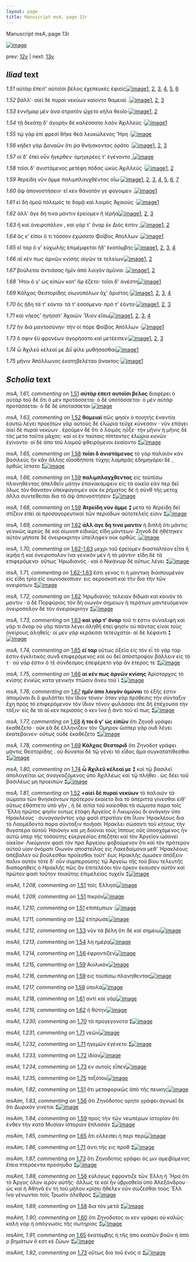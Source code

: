 ```yaml
---
layout: page
title: Manuscript msA, page 13r
---
```


Manuscript msA, page 13r

[![image](http://www.homermultitext.org/iipsrv?OBJ=IIP,1.0&FIF=/project/homer/pyramidal/deepzoom/hmt/vaimg/2017a/VA013RN_0014.tif&WID=100&CVT=JPEG)](http://www.homermultitext.org/ict2/?urn=urn:cite2:hmt:vaimg.2017a:VA013RN_0014)

prev:  [12v](../12v) | next:  [13v](../13v)

## *Iliad* text

*1.51* <a id="1.51"/> αὐτὰρ ἔπειτ' αὐτοῖσι βέλος ἐχεπευκὲς ἐφιεὶς[![image](http://www.homermultitext.org/iipsrv?OBJ=IIP,1.0&FIF=/project/homer/pyramidal/deepzoom/hmt/vaimg/2017a/VA013RN_0014.tif&RGN=0.186,0.2329,0.328,0.0278&WID=1000&CVT=JPEG)](http://www.homermultitext.org/ict2/?urn=urn:cite2:hmt:vaimg.2017a:VA013RN_0014@0.186,0.2329,0.328,0.0278)[1](#msAim_1.82), [2](#msA_1.61), [3](#msA_1.62), [4](#msAil_1.209), [5](#msAil_1.208), [6](#msAil_1.210)

*1.52* <a id="1.52"/> βάλλ'· αἰεὶ δὲ πυραὶ νεκύων καίοντο θαμειαί .[![image](http://www.homermultitext.org/iipsrv?OBJ=IIP,1.0&FIF=/project/homer/pyramidal/deepzoom/hmt/vaimg/2017a/VA013RN_0014.tif&RGN=0.184,0.2502,0.334,0.0323&WID=1000&CVT=JPEG)](http://www.homermultitext.org/ict2/?urn=urn:cite2:hmt:vaimg.2017a:VA013RN_0014@0.184,0.2502,0.334,0.0323)[1](#msAil_1.211), [2](#msA_1.63), [3](#msA_1.81)

*1.53* <a id="1.53"/> ἐννῆμαρ μὲν ἀνα στρατὸν ᾤχετο κῆλα θεοῖο·[![image](http://www.homermultitext.org/iipsrv?OBJ=IIP,1.0&FIF=/project/homer/pyramidal/deepzoom/hmt/vaimg/2017a/VA013RN_0014.tif&RGN=0.184,0.269,0.334,0.0323&WID=1000&CVT=JPEG)](http://www.homermultitext.org/ict2/?urn=urn:cite2:hmt:vaimg.2017a:VA013RN_0014@0.184,0.269,0.334,0.0323)[1](#msA_1.64), [2](#msAil_1.212)

*1.54* <a id="1.54"/> τῇ δεκάτῃ δ' ἀγορὴν δὲ καλέσσατο λαὸν Ἀχιλλεύς ·[![image](http://www.homermultitext.org/iipsrv?OBJ=IIP,1.0&FIF=/project/homer/pyramidal/deepzoom/hmt/vaimg/2017a/VA013RN_0014.tif&RGN=0.18,0.287,0.379,0.0323&WID=1000&CVT=JPEG)](http://www.homermultitext.org/ict2/?urn=urn:cite2:hmt:vaimg.2017a:VA013RN_0014@0.18,0.287,0.379,0.0323)[1](#msAil_1.213)

*1.55* <a id="1.55"/> τῷ γὰρ ἐπὶ φρεσὶ θῆκε θεὰ λευκώλενος Ἥρη ·[![image](http://www.homermultitext.org/iipsrv?OBJ=IIP,1.0&FIF=/project/homer/pyramidal/deepzoom/hmt/vaimg/2017a/VA013RN_0014.tif&RGN=0.178,0.3058,0.352,0.0301&WID=1000&CVT=JPEG)](http://www.homermultitext.org/ict2/?urn=urn:cite2:hmt:vaimg.2017a:VA013RN_0014@0.178,0.3058,0.352,0.0301)

*1.56* <a id="1.56"/> κήδετ γὰρ Δαναῶν ὅτι ῥα θνήισκοντας ὁρᾶτο .[![image](http://www.homermultitext.org/iipsrv?OBJ=IIP,1.0&FIF=/project/homer/pyramidal/deepzoom/hmt/vaimg/2017a/VA013RN_0014.tif&RGN=0.181,0.3238,0.352,0.0301&WID=1000&CVT=JPEG)](http://www.homermultitext.org/ict2/?urn=urn:cite2:hmt:vaimg.2017a:VA013RN_0014@0.181,0.3238,0.352,0.0301)[1](#msAint_1.88), [2](#msAim_1.83), [3](#msAil_1.214)

*1.57* <a id="1.57"/> οἱ δ' ἐπεὶ οὖν ἤγερθεν· ὁμηγερέες τ' ἐγένοντο ,[![image](http://www.homermultitext.org/iipsrv?OBJ=IIP,1.0&FIF=/project/homer/pyramidal/deepzoom/hmt/vaimg/2017a/VA013RN_0014.tif&RGN=0.18,0.3456,0.334,0.0301&WID=1000&CVT=JPEG)](http://www.homermultitext.org/ict2/?urn=urn:cite2:hmt:vaimg.2017a:VA013RN_0014@0.18,0.3456,0.334,0.0301)

*1.58* <a id="1.58"/> τοῖσι δ' ἀνιστάμενος μετέφη πόδας ὠκὺς Ἀχιλλεύς ·[![image](http://www.homermultitext.org/iipsrv?OBJ=IIP,1.0&FIF=/project/homer/pyramidal/deepzoom/hmt/vaimg/2017a/VA013RN_0014.tif&RGN=0.177,0.3651,0.386,0.0323&WID=1000&CVT=JPEG)](http://www.homermultitext.org/ict2/?urn=urn:cite2:hmt:vaimg.2017a:VA013RN_0014@0.177,0.3651,0.386,0.0323)[1](#msAint_1.89), [2](#msA_1.65)

*1.59* <a id="1.59"/> Ἀτρείδη νῦν ἄμμε 					παλιμπλαγχθέντας ὀΐω·[![image](http://www.homermultitext.org/iipsrv?OBJ=IIP,1.0&FIF=/project/homer/pyramidal/deepzoom/hmt/vaimg/2017a/VA013RN_0014.tif&RGN=0.18,0.3824,0.348,0.0316&WID=1000&CVT=JPEG)](http://www.homermultitext.org/ict2/?urn=urn:cite2:hmt:vaimg.2017a:VA013RN_0014@0.18,0.3824,0.348,0.0316)[1](#msA_1.68), [2](#msA_1.67), [3](#msAil_1.216), [4](#msA_1.66), [5](#msAil_1.215), [6](#msAil_1.217), [7](#msAim_1.84)

*1.60* <a id="1.60"/> ἂψ ἀπονοστήσειν· εἴ κεν θάνατόν γε φύγοιμεν .[![image](http://www.homermultitext.org/iipsrv?OBJ=IIP,1.0&FIF=/project/homer/pyramidal/deepzoom/hmt/vaimg/2017a/VA013RN_0014.tif&RGN=0.179,0.4012,0.362,0.0323&WID=1000&CVT=JPEG)](http://www.homermultitext.org/ict2/?urn=urn:cite2:hmt:vaimg.2017a:VA013RN_0014@0.179,0.4012,0.362,0.0323)[1](#msAint_1.90)

*1.61* <a id="1.61"/> εἰ δὴ ὁμοῦ πόλεμός τε δαμᾷ καὶ λοιμὸς Ἀχαιούς ·[![image](http://www.homermultitext.org/iipsrv?OBJ=IIP,1.0&FIF=/project/homer/pyramidal/deepzoom/hmt/vaimg/2017a/VA013RN_0014.tif&RGN=0.177,0.4207,0.362,0.0323&WID=1000&CVT=JPEG)](http://www.homermultitext.org/ict2/?urn=urn:cite2:hmt:vaimg.2017a:VA013RN_0014@0.177,0.4207,0.362,0.0323)[1](#msAil_1.218)

*1.62* <a id="1.62"/> ἀλλ' ἄγε δή τινα μάντιν ἐρείομεν ἢ ἱ̈ερῆα[![image](http://www.homermultitext.org/iipsrv?OBJ=IIP,1.0&FIF=/project/homer/pyramidal/deepzoom/hmt/vaimg/2017a/VA013RN_0014.tif&RGN=0.179,0.4388,0.344,0.0323&WID=1000&CVT=JPEG)](http://www.homermultitext.org/ict2/?urn=urn:cite2:hmt:vaimg.2017a:VA013RN_0014@0.179,0.4388,0.344,0.0323)[1](#msAil_1.219), [2](#msA_1.69), [3](#msA_1.72)

*1.63* <a id="1.63"/> ἢ καὶ ὀνειροπόλον , καὶ γάρ τ' ὄναρ ἐκ Διός ἐστιν ,[![image](http://www.homermultitext.org/iipsrv?OBJ=IIP,1.0&FIF=/project/homer/pyramidal/deepzoom/hmt/vaimg/2017a/VA013RN_0014.tif&RGN=0.181,0.4591,0.352,0.0323&WID=1000&CVT=JPEG)](http://www.homermultitext.org/ict2/?urn=urn:cite2:hmt:vaimg.2017a:VA013RN_0014@0.181,0.4591,0.352,0.0323)[1](#msAil_1.220), [2](#msA_1.73)

*1.64* <a id="1.64"/> ὅς κ' εἴποι ὅ τι τόσσον ἐχώσατο Φοῖβος Ἀπολλων .[![image](http://www.homermultitext.org/iipsrv?OBJ=IIP,1.0&FIF=/project/homer/pyramidal/deepzoom/hmt/vaimg/2017a/VA013RN_0014.tif&RGN=0.18,0.4793,0.359,0.0308&WID=1000&CVT=JPEG)](http://www.homermultitext.org/ict2/?urn=urn:cite2:hmt:vaimg.2017a:VA013RN_0014@0.18,0.4793,0.359,0.0308)[1](#msAil_1.221)

*1.65* <a id="1.65"/> εἴ ταρ ὅ γ' εὐχωλῆς ἐπιμέμφεται ἢδ' ἑκατόμβης·[![image](http://www.homermultitext.org/iipsrv?OBJ=IIP,1.0&FIF=/project/homer/pyramidal/deepzoom/hmt/vaimg/2017a/VA013RN_0014.tif&RGN=0.179,0.4989,0.383,0.0308&WID=1000&CVT=JPEG)](http://www.homermultitext.org/ict2/?urn=urn:cite2:hmt:vaimg.2017a:VA013RN_0014@0.179,0.4989,0.383,0.0308)[1](#msA_1.74), [2](#msAint_1.91), [3](#msAim_1.85), [4](#msAil_1.222)

*1.66* <a id="1.66"/> αἴ κέν πως ἀρνῶν κνίσης αἰγῶν τε τελείων[![image](http://www.homermultitext.org/iipsrv?OBJ=IIP,1.0&FIF=/project/homer/pyramidal/deepzoom/hmt/vaimg/2017a/VA013RN_0014.tif&RGN=0.178,0.5184,0.356,0.0308&WID=1000&CVT=JPEG)](http://www.homermultitext.org/ict2/?urn=urn:cite2:hmt:vaimg.2017a:VA013RN_0014@0.178,0.5184,0.356,0.0308)[1](#msAil_1.223), [2](#msA_1.75)

*1.67* <a id="1.67"/> βούλεται ἀντιάσας ἡμῖν ἀπὸ λοιγὸν ἀμῦναι .[![image](http://www.homermultitext.org/iipsrv?OBJ=IIP,1.0&FIF=/project/homer/pyramidal/deepzoom/hmt/vaimg/2017a/VA013RN_0014.tif&RGN=0.178,0.5372,0.343,0.0308&WID=1000&CVT=JPEG)](http://www.homermultitext.org/ict2/?urn=urn:cite2:hmt:vaimg.2017a:VA013RN_0014@0.178,0.5372,0.343,0.0308)[1](#msAil_1.224), [2](#msA_1.76)

*1.68* <a id="1.68"/> Ἤτοι ὅ γ' ὡς εἰπὼν κατ' ἄρ ἕζετο· τοῖσι δ' ἀνέστη[![image](http://www.homermultitext.org/iipsrv?OBJ=IIP,1.0&FIF=/project/homer/pyramidal/deepzoom/hmt/vaimg/2017a/VA013RN_0014.tif&RGN=0.174,0.5545,0.349,0.0308&WID=1000&CVT=JPEG)](http://www.homermultitext.org/ict2/?urn=urn:cite2:hmt:vaimg.2017a:VA013RN_0014@0.174,0.5545,0.349,0.0308)[1](#msA_1.77)

*1.69* <a id="1.69"/> Κάλχας Θεστορίδης 					οἰωνοπόλων ὄχ' ἄριστος·[![image](http://www.homermultitext.org/iipsrv?OBJ=IIP,1.0&FIF=/project/homer/pyramidal/deepzoom/hmt/vaimg/2017a/VA013RN_0014.tif&RGN=0.174,0.571,0.349,0.0308&WID=1000&CVT=JPEG)](http://www.homermultitext.org/ict2/?urn=urn:cite2:hmt:vaimg.2017a:VA013RN_0014@0.174,0.571,0.349,0.0308)[1](#msAil_1.227), [2](#msAil_1.225), [3](#msAil_1.226), [4](#msA_1.78)

*1.70* <a id="1.70"/> ὃς ᾔδη τά τ' εόντα· τά τ' ἐσσόμενα· πρό τ' ἐόντα·[![image](http://www.homermultitext.org/iipsrv?OBJ=IIP,1.0&FIF=/project/homer/pyramidal/deepzoom/hmt/vaimg/2017a/VA013RN_0014.tif&RGN=0.175,0.5928,0.38,0.0308&WID=1000&CVT=JPEG)](http://www.homermultitext.org/ict2/?urn=urn:cite2:hmt:vaimg.2017a:VA013RN_0014@0.175,0.5928,0.38,0.0308)[1](#msAil_1.230), [2](#msAil_1.229), [3](#msAil_1.228)

*1.71* <a id="1.71"/> καὶ νήεσς' ἡγήσατ' Ἀχαιῶν 					 Ἴ̈λιον εἴσω[![image](http://www.homermultitext.org/iipsrv?OBJ=IIP,1.0&FIF=/project/homer/pyramidal/deepzoom/hmt/vaimg/2017a/VA013RN_0014.tif&RGN=0.175,0.6108,0.309,0.0308&WID=1000&CVT=JPEG)](http://www.homermultitext.org/ict2/?urn=urn:cite2:hmt:vaimg.2017a:VA013RN_0014@0.175,0.6108,0.309,0.0308)[1](#msAim_1.86), [2](#msA_1.79), [3](#msAil_1.231), [4](#msAil_1.232)

*1.72* <a id="1.72"/> ἣν διὰ μαντοσύνην· τήν οἱ πόρε Φοῖβος Ἀπόλλων ·[![image](http://www.homermultitext.org/iipsrv?OBJ=IIP,1.0&FIF=/project/homer/pyramidal/deepzoom/hmt/vaimg/2017a/VA013RN_0014.tif&RGN=0.174,0.6289,0.381,0.0323&WID=1000&CVT=JPEG)](http://www.homermultitext.org/ict2/?urn=urn:cite2:hmt:vaimg.2017a:VA013RN_0014@0.174,0.6289,0.381,0.0323)[1](#msAil_1.233)

*1.73* <a id="1.73"/> ὅ σφιν ἔϋ φρονέων ἀγορήσατο καὶ μετέειπεν·[![image](http://www.homermultitext.org/iipsrv?OBJ=IIP,1.0&FIF=/project/homer/pyramidal/deepzoom/hmt/vaimg/2017a/VA013RN_0014.tif&RGN=0.173,0.6506,0.367,0.0323&WID=1000&CVT=JPEG)](http://www.homermultitext.org/ict2/?urn=urn:cite2:hmt:vaimg.2017a:VA013RN_0014@0.173,0.6506,0.367,0.0323)[1](#msAil_1.234), [2](#msAim_1.87), [3](#msAint_1.92)

*1.74* <a id="1.74"/> ὦ Ἀχιλεῦ κέλεαί με 						 Διῒ φίλε μυθήσασθαι[![image](http://www.homermultitext.org/iipsrv?OBJ=IIP,1.0&FIF=/project/homer/pyramidal/deepzoom/hmt/vaimg/2017a/VA013RN_0014.tif&RGN=0.171,0.6672,0.346,0.0338&WID=1000&CVT=JPEG)](http://www.homermultitext.org/ict2/?urn=urn:cite2:hmt:vaimg.2017a:VA013RN_0014@0.171,0.6672,0.346,0.0338)[1](#msA_1.80)

*1.75* <a id="1.75"/> μῆνιν Ἀπόλλωνος 					ἑκατηβελέταο ἄνακτος·[![image](http://www.homermultitext.org/iipsrv?OBJ=IIP,1.0&FIF=/project/homer/pyramidal/deepzoom/hmt/vaimg/2017a/VA013RN_0014.tif&RGN=0.167,0.689,0.361,0.0301&WID=1000&CVT=JPEG)](http://www.homermultitext.org/ict2/?urn=urn:cite2:hmt:vaimg.2017a:VA013RN_0014@0.167,0.689,0.361,0.0301)[1](#msAil_1.235)

## *Scholia* text

*msA, 1.61, commenting on* [1.51](#1.51)  <a id="msA_1.61"/> **αὐτὰρ ἐπειτ αυτοῖσι βελος** διαφέρει ὁ αὐτὰρ τοῦ δὲ ὅτι ὁ μὲν προτάσσεται· ὁ δὲ ὑποτάσσεται· ὁ μὲν αὐτὰρ προτάσσεται· ὁ δὲ δὲ ὑποτασσεται·[![image](http://www.homermultitext.org/iipsrv?OBJ=IIP,1.0&FIF=/project/homer/pyramidal/deepzoom/hmt/vaimg/2017a/VA013RN_0014.tif&RGN=0.16838615,0.12475795,0.51289609,0.01742739&WID=1000&CVT=JPEG)](http://www.homermultitext.org/ict2/?urn=urn:cite2:hmt:vaimg.2017a:VA013RN_0014@0.16838615,0.12475795,0.51289609,0.01742739)

*msA, 1.63, commenting on* [1.52](#1.52)  <a id="msA_1.63"/> **θαμειαί** πῶς φησίν ὁ ποιητὴς ἐναντία ἑαυτῶ λέγει προεἰπὼν γὰρ αὐτοὺς δὲ ἑλώρια τεῦχε κύνεσσιν · νῦν επάγει αἰεὶ δὲ πυραὶ νεκύων . ἐροῦμεν δὲ ὅτι ὁ λοιμὸς ηῦξε· τὴν μῆνιν ἡ μῆνις δὲ τὰς μετα ταῦτα μάχας· καὶ οἱ ἐν ταύταις πίπτοντες ἑλώρια κυνῶν ἐγίνοντο· οἱ δὲ ἀπο τοῦ λοιμοῦ φθειρόμενοι ἐκαίοντο ⁑[![image](http://www.homermultitext.org/iipsrv?OBJ=IIP,1.0&FIF=/project/homer/pyramidal/deepzoom/hmt/vaimg/2017a/VA013RN_0014.tif&RGN=0.16838615,0.14080221,0.60574797,0.03430152&WID=1000&CVT=JPEG)](http://www.homermultitext.org/ict2/?urn=urn:cite2:hmt:vaimg.2017a:VA013RN_0014@0.16838615,0.14080221,0.60574797,0.03430152)

*msA, 1.65, commenting on* [1.58](#1.58)  <a id="msA_1.65"/> **τοῖσι δ ἀνιστάμενος** τὸ γὰρ παλαιὸν κὰν βασιλεὺς ἢν κἂν ἄλλης οἵασδήποτε τύχης λαμπρᾶς ἐδημηγόρει δὲ , ὀρθῶς ἵστατο ⁑[![image](http://www.homermultitext.org/iipsrv?OBJ=IIP,1.0&FIF=/project/homer/pyramidal/deepzoom/hmt/vaimg/2017a/VA013RN_0014.tif&RGN=0.16912307,0.17538036,0.60574797,0.02157676&WID=1000&CVT=JPEG)](http://www.homermultitext.org/ict2/?urn=urn:cite2:hmt:vaimg.2017a:VA013RN_0014@0.16912307,0.17538036,0.60574797,0.02157676)

*msA, 1.66, commenting on* [1.59](#1.59)  <a id="msA_1.66"/> **παλιμπλαγχθεντας** εἰς τοὐπίσω πλανηθέντας ἀπελθεῖν μάτην ἐπανακάμψειν εἰς τὰ οἰκεῖα εάν περ δεῖ ὅλως τὸν θάνατον ὑπεκφύγοιμεν οὐκ ἐκ ῥήματος δὲ ἡ σύνθ τῆς μετοχ ἀλλα συντεθειται δια τὸ ὰψ ἀπονοστήσειν ⁑[![image](http://www.homermultitext.org/iipsrv?OBJ=IIP,1.0&FIF=/project/homer/pyramidal/deepzoom/hmt/vaimg/2017a/VA013RN_0014.tif&RGN=0.16912307,0.18506224,0.61016949,0.02406639&WID=1000&CVT=JPEG)](http://www.homermultitext.org/ict2/?urn=urn:cite2:hmt:vaimg.2017a:VA013RN_0014@0.16912307,0.18506224,0.61016949,0.02406639)

*msA, 1.68, commenting on* [1.59](#1.59)  <a id="msA_1.68"/> **Ἀτρείδη νὺν ἄμμε ⁑** μετα τὸ Ἀτρείδη δεῖ στίζειν ἐπεὶ αἱ προσαγορευτικαὶ τῶν περιόδων αὐτοτελεῖς εἰσιν ⁑[![image](http://www.homermultitext.org/iipsrv?OBJ=IIP,1.0&FIF=/project/homer/pyramidal/deepzoom/hmt/vaimg/2017a/VA013RN_0014.tif&RGN=0.56963891,0.38284924,0.21665438,0.03430152&WID=1000&CVT=JPEG)](http://www.homermultitext.org/ict2/?urn=urn:cite2:hmt:vaimg.2017a:VA013RN_0014@0.56963891,0.38284924,0.21665438,0.03430152)

*msA, 1.69, commenting on* [1.62](#1.62)  <a id="msA_1.69"/> **ἀλλ άγε δη τινα μαντιν** ἡ διπλῆ ὅτι μάντις γενικῶς ἱερεὺς δὲ καὶ οἱωνοπ εἰδικῶς εἴδη μάντεων· Ζηνοδ δὲ ἡθέτηκεν αὐτὸν μήποτε δὲ ὀνειροκριτην ὑπείληφεν οὐκ ορθῶς .[![image](http://www.homermultitext.org/iipsrv?OBJ=IIP,1.0&FIF=/project/homer/pyramidal/deepzoom/hmt/vaimg/2017a/VA013RN_0014.tif&RGN=0.56963891,0.40719225,0.21665438,0.04564315&WID=1000&CVT=JPEG)](http://www.homermultitext.org/ict2/?urn=urn:cite2:hmt:vaimg.2017a:VA013RN_0014@0.56963891,0.40719225,0.21665438,0.04564315)

*msA, 1.70, commenting on* [1.62-1.63](#1.62-1.63)  <a id="msA_1.70"/> μεχρι τοῦ ἐρείομεν διασταλτεον εἶτα ἢ ἱερῆα ἢ καὶ ὀνειροπολον ἵνα γενικὸν μὲν ἢ τὸ μάντιν· εἴδη δὲ τὰ επιφερόμενα· οὕτως Ἡρωδιανός · καὶ ὁ Νικάνωρ δὲ οὕτως λέγει ⁑[![image](http://www.homermultitext.org/iipsrv?OBJ=IIP,1.0&FIF=/project/homer/pyramidal/deepzoom/hmt/vaimg/2017a/VA013RN_0014.tif&RGN=0.56963891,0.44398340,0.21665438,0.04536653&WID=1000&CVT=JPEG)](http://www.homermultitext.org/ict2/?urn=urn:cite2:hmt:vaimg.2017a:VA013RN_0014@0.56963891,0.44398340,0.21665438,0.04536653)

*msA, 1.71, commenting on* [1.62-1.63](#1.62-1.63)  <a id="msA_1.71"/> ἔστι γενος τι ἡ μαντικη διαιπουμένον εἰς εἴδη τρία εἰς οιωνοσκοπιαν· εις αεροσκοπ καὶ τὴν δια τὴν τῶν ονειρατων ⁑[![image](http://www.homermultitext.org/iipsrv?OBJ=IIP,1.0&FIF=/project/homer/pyramidal/deepzoom/hmt/vaimg/2017a/VA013RN_0014.tif&RGN=0.56963891,0.48520055,0.21665438,0.02738589&WID=1000&CVT=JPEG)](http://www.homermultitext.org/ict2/?urn=urn:cite2:hmt:vaimg.2017a:VA013RN_0014@0.56963891,0.48520055,0.21665438,0.02738589)

*msA, 1.72, commenting on* [1.62](#1.62)  <a id="msA_1.72"/> Ἡρῳδιανὸς τελειαν δίδωσι καὶ κοινὸν τὸ μαντιν · ὁ δὲ Πορφύριος τὸν δὴ οιωνὸν σημειων ἠ τεράτων μαντευόμενον· ὀνειροπολον δὲ τὸν ὀνειροκριτην ⁑[![image](http://www.homermultitext.org/iipsrv?OBJ=IIP,1.0&FIF=/project/homer/pyramidal/deepzoom/hmt/vaimg/2017a/VA013RN_0014.tif&RGN=0.56963891,0.50677732,0.21665438,0.04177040&WID=1000&CVT=JPEG)](http://www.homermultitext.org/ict2/?urn=urn:cite2:hmt:vaimg.2017a:VA013RN_0014@0.56963891,0.50677732,0.21665438,0.04177040)

*msA, 1.73, commenting on* [1.63](#1.63)  <a id="msA_1.73"/> **καὶ γάρ τ' ὄναρ** τοῦ τι ἐστιν συναλιφὴ καὶ γὰρ τι ὄναρ οὐ γὰρ παντα λέγει ἀληθῆ ἐπεὶ φησὶν οὐ πάντας εἰναι τοὺς ὀνείρους ἀληθεῖς· οἱ μεν γὰρ κεράεσσι τετεύχαται· αἱ δὲ λέφαντι ⁑[![image](http://www.homermultitext.org/iipsrv?OBJ=IIP,1.0&FIF=/project/homer/pyramidal/deepzoom/hmt/vaimg/2017a/VA013RN_0014.tif&RGN=0.55969049,0.53499308,0.22660280,0.05781466&WID=1000&CVT=JPEG)](http://www.homermultitext.org/ict2/?urn=urn:cite2:hmt:vaimg.2017a:VA013RN_0014@0.55969049,0.53499308,0.22660280,0.05781466)

*msA, 1.74, commenting on* [1.65](#1.65)  <a id="msA_1.74"/> **εἴ ταρ** οὕτως ὀξεῖα εἰς τὸν εἶ τὸ γὰρ ταρ ἐστιν ἐγκλιτικὸς συνδ επιφερόμενος καὶ οὐ δεῖ ἀπόστροφον βάλλειν εἰς τὸ τ · οὐ γάρ ἐστιν ὁ τὲ σύνδεσμος ἐπεφέρετο γὰρ ἂν ἐτερος τε ⁑[![image](http://www.homermultitext.org/iipsrv?OBJ=IIP,1.0&FIF=/project/homer/pyramidal/deepzoom/hmt/vaimg/2017a/VA013RN_0014.tif&RGN=0.55969049,0.57814661,0.21112749,0.05034578&WID=1000&CVT=JPEG)](http://www.homermultitext.org/ict2/?urn=urn:cite2:hmt:vaimg.2017a:VA013RN_0014@0.55969049,0.57814661,0.21112749,0.05034578)

*msA, 1.75, commenting on* [1.66](#1.66)  <a id="msA_1.75"/> **αἱ κέν πως ἀρνῶν κνίσης** Ἀρίσταρχος τὸ κνίσης ἑνικῶς κατα γενικὴν πτῶσιν ἄνευ τοῦ ϊ ⁑[![image](http://www.homermultitext.org/iipsrv?OBJ=IIP,1.0&FIF=/project/homer/pyramidal/deepzoom/hmt/vaimg/2017a/VA013RN_0014.tif&RGN=0.55969049,0.61493776,0.21112749,0.03762102&WID=1000&CVT=JPEG)](http://www.homermultitext.org/ict2/?urn=urn:cite2:hmt:vaimg.2017a:VA013RN_0014@0.55969049,0.61493776,0.21112749,0.03762102)

*msA, 1.76, commenting on* [1.67](#1.67)  <a id="msA_1.76"/> **ἡμῖν ἀπο λοιγὸν ἀμύναι** τὸ ἑξῆς ἐστιν ἀπαμῦναι δι ὃ φυλάττει τὸν ἴδιον τόνον· ὄταν γὰρ πρόθεσις τὴν σύνταξιν ἔχη προς τὸ επιφερόμενον τὸν ἴδιον τόνον φυλάσσει άτε δὴ ἐπέχουσα τὴν τάξιν· εἰς δε τὸ αἴ κεν περισσὸς ὁ κεν ἵνα ᾖ ἀντι τοῦ εἴ πως ⁑[![image](http://www.homermultitext.org/iipsrv?OBJ=IIP,1.0&FIF=/project/homer/pyramidal/deepzoom/hmt/vaimg/2017a/VA013RN_0014.tif&RGN=0.55969049,0.63955740,0.21112749,0.07026279&WID=1000&CVT=JPEG)](http://www.homermultitext.org/ict2/?urn=urn:cite2:hmt:vaimg.2017a:VA013RN_0014@0.55969049,0.63955740,0.21112749,0.07026279)

*msA, 1.77, commenting on* [1.68](#1.68)  <a id="msA_1.77"/> **ἤ τοι ὅ γ' ὡς εἰπῶν** ὅτι Ζηνοδ γράφει ἐκαθέζετο · οὐκ εᾶ δὲ ἑλληνίζειν τὸν Όμηρον ὥσπερ γὰρ ουδ λέγει ἐκατεβαινεν· οὕτως οὐδε ἐκαθέζετο ⁑[![image](http://www.homermultitext.org/iipsrv?OBJ=IIP,1.0&FIF=/project/homer/pyramidal/deepzoom/hmt/vaimg/2017a/VA013RN_0014.tif&RGN=0.55969049,0.70760719,0.21112749,0.03540802&WID=1000&CVT=JPEG)](http://www.homermultitext.org/ict2/?urn=urn:cite2:hmt:vaimg.2017a:VA013RN_0014@0.55969049,0.70760719,0.21112749,0.03540802)

*msA, 1.78, commenting on* [1.69](#1.69)  <a id="msA_1.78"/> **Κάλχας Θεστοριδ** ὅτι Ζηνοδοτ γράφει μάντις Θεστορίδης . οὐ δύναται δὲ τῷ γένει τὸ εἶδος ἅμα συγκατατίθεσθαι ⁑[![image](http://www.homermultitext.org/iipsrv?OBJ=IIP,1.0&FIF=/project/homer/pyramidal/deepzoom/hmt/vaimg/2017a/VA013RN_0014.tif&RGN=0.17722918,0.72392808,0.46352248,0.02655602&WID=1000&CVT=JPEG)](http://www.homermultitext.org/ict2/?urn=urn:cite2:hmt:vaimg.2017a:VA013RN_0014@0.17722918,0.72392808,0.46352248,0.02655602)

*msA, 1.80, commenting on* [1.74](#1.74)  <a id="msA_1.80"/> **ὦ Ἀχιλεῦ κέλεαί με ⁑** καὶ τῷ βασιλεῖ ἀπολογεῖται ὡς ἀναγκαζόμενος ὑπο Ἀχιλλέως καὶ τῷ πλήθει . ὡς δέει τοῦ βασιλέως μη προειπών ⁑[![image](http://www.homermultitext.org/iipsrv?OBJ=IIP,1.0&FIF=/project/homer/pyramidal/deepzoom/hmt/vaimg/2017a/VA013RN_0014.tif&RGN=0.17243920,0.75048409,0.58806190,0.02821577&WID=1000&CVT=JPEG)](http://www.homermultitext.org/ict2/?urn=urn:cite2:hmt:vaimg.2017a:VA013RN_0014@0.17243920,0.75048409,0.58806190,0.02821577)

*msA, 1.81, commenting on* [1.52](#1.52)  <a id="msA_1.81"/> **+αἰεὶ δὲ πυραὶ νεκύων** τὸ παλαιὸν τὰ σώματα τῶν θνησκόντων πρότερον ἐκαίετο δια τὸ ἀπέριττα γίνεσθαι εἰθ' οὕτως ἐθάπτετο ὑπὸ γῆν , ἡ δὲ αἰτία τοῦ καίεσθαι τὰ σώματα παρα τοῖς Ἕλλη πρῶτος φησὶν ουτως ἐτάφη Ἀργεῖος ὁ Λικυμνίου δι ανάγκην ὑπο Ηρακλέους · συναγαγόντος γὰρ φασὶ στρατίαν ἐπι Ϊλιον Ἡρακλέους δια τὸ Λαομέδοντα παρα σύνταξιν ποιῆασι Ἡρακλει σώσαντι τοῦ κήτους τὴν θυγατέρα αὐτοῦ Ἡσιόνην καὶ μη δοῦναι τοὺς ἵππους οὕς ὑποσχόμενος ἦν αὐτῶ ὑπερ τῆς τοσαύτης εὐεργεσίας ἐπεζήτει καὶ τὸν Ἀργεῖον ὡσανεὶ οἰκεῖον· Λικύμνιον φασὶ τὸν πρα Ἀργείου φοβούμενον ὅτι καὶ τὸν πρότερον αὐτοῦ υἱον ὀνόματι Οιωνὸν αποστείλας εἰς Λακεδαίμονα μεθ' Ἡρακλέους ἀπέβαλεν οὐ βούλεσθαι προΐεσθαι τοῦτ' ἕως Ηρακλῆς όμωσεν ἀπάξειν παλιν αὐτόν τότε δ' οὖν συμπερούσης τῷ Ἀργείω τῆς τοῦ βίου τελευτῆς διαπορηθεὶς ὁ Ηρακλῆς πῶς ἄν ἐπιτελέσοι τὸν όρκον έκαυσεν αὐτὸν καὶ πρῶτον φασὶ τοῦτον τοιαὔτης ἐπιμελείας τυχεῖν ⁑[![image](http://www.homermultitext.org/iipsrv?OBJ=IIP,1.0&FIF=/project/homer/pyramidal/deepzoom/hmt/vaimg/2017a/VA013RN_0014.tif&RGN=0.19417833,0.77538036,0.51105380,0.09156293&WID=1000&CVT=JPEG)](http://www.homermultitext.org/ict2/?urn=urn:cite2:hmt:vaimg.2017a:VA013RN_0014@0.19417833,0.77538036,0.51105380,0.09156293)

*msAil, 1.208, commenting on* [1.51](#1.51)  <a id="msAil_1.208"/> τοῖς Ἑλλησι[![image](http://www.homermultitext.org/iipsrv?OBJ=IIP,1.0&FIF=/project/homer/pyramidal/deepzoom/hmt/vaimg/2017a/VA013RN_0014.tif&RGN=0.29513633,0.22793914,0.04237288,0.01217151&WID=1000&CVT=JPEG)](http://www.homermultitext.org/ict2/?urn=urn:cite2:hmt:vaimg.2017a:VA013RN_0014@0.29513633,0.22793914,0.04237288,0.01217151)

*msAil, 1.209, commenting on* [1.51](#1.51)  <a id="msAil_1.209"/> πικρόν[![image](http://www.homermultitext.org/iipsrv?OBJ=IIP,1.0&FIF=/project/homer/pyramidal/deepzoom/hmt/vaimg/2017a/VA013RN_0014.tif&RGN=0.40677966,0.23347165,0.03316139,0.01023513&WID=1000&CVT=JPEG)](http://www.homermultitext.org/ict2/?urn=urn:cite2:hmt:vaimg.2017a:VA013RN_0014@0.40677966,0.23347165,0.03316139,0.01023513)

*msAil, 1.210, commenting on* [1.51](#1.51)  <a id="msAil_1.210"/> επιπέμπων :[![image](http://www.homermultitext.org/iipsrv?OBJ=IIP,1.0&FIF=/project/homer/pyramidal/deepzoom/hmt/vaimg/2017a/VA013RN_0014.tif&RGN=0.47015475,0.22600277,0.03905674,0.01410788&WID=1000&CVT=JPEG)](http://www.homermultitext.org/ict2/?urn=urn:cite2:hmt:vaimg.2017a:VA013RN_0014@0.47015475,0.22600277,0.03905674,0.01410788)

*msAil, 1.211, commenting on* [1.52](#1.52)  <a id="msAil_1.211"/> ἐτίτρωσε[![image](http://www.homermultitext.org/iipsrv?OBJ=IIP,1.0&FIF=/project/homer/pyramidal/deepzoom/hmt/vaimg/2017a/VA013RN_0014.tif&RGN=0.19823139,0.24896266,0.04568902,0.00995851&WID=1000&CVT=JPEG)](http://www.homermultitext.org/ict2/?urn=urn:cite2:hmt:vaimg.2017a:VA013RN_0014@0.19823139,0.24896266,0.04568902,0.00995851)

*msAil, 1.212, commenting on* [1.53](#1.53)  <a id="msAil_1.212"/> νῦν τὰ βέλη ὅτι δὲ καὶ σημειω[![image](http://www.homermultitext.org/iipsrv?OBJ=IIP,1.0&FIF=/project/homer/pyramidal/deepzoom/hmt/vaimg/2017a/VA013RN_0014.tif&RGN=0.43294031,0.27247580,0.08879882,0.00995851&WID=1000&CVT=JPEG)](http://www.homermultitext.org/ict2/?urn=urn:cite2:hmt:vaimg.2017a:VA013RN_0014@0.43294031,0.27247580,0.08879882,0.00995851)

*msAil, 1.213, commenting on* [1.54](#1.54)  <a id="msAil_1.213"/> λη ημέρᾳ[![image](http://www.homermultitext.org/iipsrv?OBJ=IIP,1.0&FIF=/project/homer/pyramidal/deepzoom/hmt/vaimg/2017a/VA013RN_0014.tif&RGN=0.27081798,0.28879668,0.04421518,0.00912863&WID=1000&CVT=JPEG)](http://www.homermultitext.org/ict2/?urn=urn:cite2:hmt:vaimg.2017a:VA013RN_0014@0.27081798,0.28879668,0.04421518,0.00912863)

*msAil, 1.214, commenting on* [1.56](#1.56)  <a id="msAil_1.214"/> ἐφροντιζεν[![image](http://www.homermultitext.org/iipsrv?OBJ=IIP,1.0&FIF=/project/homer/pyramidal/deepzoom/hmt/vaimg/2017a/VA013RN_0014.tif&RGN=0.20044215,0.32365145,0.04716286,0.00995851&WID=1000&CVT=JPEG)](http://www.homermultitext.org/ict2/?urn=urn:cite2:hmt:vaimg.2017a:VA013RN_0014@0.20044215,0.32365145,0.04716286,0.00995851)

*msAil, 1.215, commenting on* [1.59](#1.59)  <a id="msAil_1.215"/> Αιολικόν[![image](http://www.homermultitext.org/iipsrv?OBJ=IIP,1.0&FIF=/project/homer/pyramidal/deepzoom/hmt/vaimg/2017a/VA013RN_0014.tif&RGN=0.30803242,0.38506224,0.02873987,0.00885201&WID=1000&CVT=JPEG)](http://www.homermultitext.org/ict2/?urn=urn:cite2:hmt:vaimg.2017a:VA013RN_0014@0.30803242,0.38506224,0.02873987,0.00885201)

*msAil, 1.216, commenting on* [1.59](#1.59)  <a id="msAil_1.216"/> εις τοὐπίσω πλανηθεντας[![image](http://www.homermultitext.org/iipsrv?OBJ=IIP,1.0&FIF=/project/homer/pyramidal/deepzoom/hmt/vaimg/2017a/VA013RN_0014.tif&RGN=0.36772292,0.38838174,0.08400884,0.00857538&WID=1000&CVT=JPEG)](http://www.homermultitext.org/ict2/?urn=urn:cite2:hmt:vaimg.2017a:VA013RN_0014@0.36772292,0.38838174,0.08400884,0.00857538)

*msAil, 1.217, commenting on* [1.59](#1.59)  <a id="msAil_1.217"/> ὑπολα[![image](http://www.homermultitext.org/iipsrv?OBJ=IIP,1.0&FIF=/project/homer/pyramidal/deepzoom/hmt/vaimg/2017a/VA013RN_0014.tif&RGN=0.48599853,0.38838174,0.02910833,0.00912863&WID=1000&CVT=JPEG)](http://www.homermultitext.org/ict2/?urn=urn:cite2:hmt:vaimg.2017a:VA013RN_0014@0.48599853,0.38838174,0.02910833,0.00912863)

*msAil, 1.218, commenting on* [1.61](#1.61)  <a id="msAil_1.218"/> αντὶ καὶ γάρ[![image](http://www.homermultitext.org/iipsrv?OBJ=IIP,1.0&FIF=/project/homer/pyramidal/deepzoom/hmt/vaimg/2017a/VA013RN_0014.tif&RGN=0.20486367,0.41936376,0.04605748,0.01106501&WID=1000&CVT=JPEG)](http://www.homermultitext.org/ict2/?urn=urn:cite2:hmt:vaimg.2017a:VA013RN_0014@0.20486367,0.41936376,0.04605748,0.01106501)

*msAil, 1.219, commenting on* [1.62](#1.62)  <a id="msAil_1.219"/> ἠ θύτην[![image](http://www.homermultitext.org/iipsrv?OBJ=IIP,1.0&FIF=/project/homer/pyramidal/deepzoom/hmt/vaimg/2017a/VA013RN_0014.tif&RGN=0.47936625,0.44647303,0.03205601,0.00802213&WID=1000&CVT=JPEG)](http://www.homermultitext.org/ict2/?urn=urn:cite2:hmt:vaimg.2017a:VA013RN_0014@0.47936625,0.44647303,0.03205601,0.00802213)

*msAil, 1.230, commenting on* [1.70](#1.70)  <a id="msAil_1.230"/> τὰ προγεγονοτα ⁑[![image](http://www.homermultitext.org/iipsrv?OBJ=IIP,1.0&FIF=/project/homer/pyramidal/deepzoom/hmt/vaimg/2017a/VA013RN_0014.tif&RGN=0.49078850,0.59391425,0.06669123,0.01106501&WID=1000&CVT=JPEG)](http://www.homermultitext.org/ict2/?urn=urn:cite2:hmt:vaimg.2017a:VA013RN_0014@0.49078850,0.59391425,0.06669123,0.01106501)

*msAil, 1.231, commenting on* [1.71](#1.71)  <a id="msAil_1.231"/> νεῶν[![image](http://www.homermultitext.org/iipsrv?OBJ=IIP,1.0&FIF=/project/homer/pyramidal/deepzoom/hmt/vaimg/2017a/VA013RN_0014.tif&RGN=0.23581430,0.61023513,0.01952837,0.00774550&WID=1000&CVT=JPEG)](http://www.homermultitext.org/ict2/?urn=urn:cite2:hmt:vaimg.2017a:VA013RN_0014@0.23581430,0.61023513,0.01952837,0.00774550)

*msAil, 1.232, commenting on* [1.71](#1.71)  <a id="msAil_1.232"/> ἡγεμῶν ἐγένετο ⁑[![image](http://www.homermultitext.org/iipsrv?OBJ=IIP,1.0&FIF=/project/homer/pyramidal/deepzoom/hmt/vaimg/2017a/VA013RN_0014.tif&RGN=0.28997789,0.61272476,0.06816507,0.00912863&WID=1000&CVT=JPEG)](http://www.homermultitext.org/ict2/?urn=urn:cite2:hmt:vaimg.2017a:VA013RN_0014@0.28997789,0.61272476,0.06816507,0.00912863)

*msAil, 1.233, commenting on* [1.72](#1.72)  <a id="msAil_1.233"/> ἰδίαν[![image](http://www.homermultitext.org/iipsrv?OBJ=IIP,1.0&FIF=/project/homer/pyramidal/deepzoom/hmt/vaimg/2017a/VA013RN_0014.tif&RGN=0.18570376,0.62821577,0.02431835,0.00774550&WID=1000&CVT=JPEG)](http://www.homermultitext.org/ict2/?urn=urn:cite2:hmt:vaimg.2017a:VA013RN_0014@0.18570376,0.62821577,0.02431835,0.00774550)

*msAil, 1.234, commenting on* [1.73](#1.73)  <a id="msAil_1.234"/> εν αυτοῖς εἶπεν[![image](http://www.homermultitext.org/iipsrv?OBJ=IIP,1.0&FIF=/project/homer/pyramidal/deepzoom/hmt/vaimg/2017a/VA013RN_0014.tif&RGN=0.44767870,0.65421853,0.06779661,0.00995851&WID=1000&CVT=JPEG)](http://www.homermultitext.org/ict2/?urn=urn:cite2:hmt:vaimg.2017a:VA013RN_0014@0.44767870,0.65421853,0.06779661,0.00995851)

*msAil, 1.235, commenting on* [1.75](#1.75)  <a id="msAil_1.235"/> τοξότου[![image](http://www.homermultitext.org/iipsrv?OBJ=IIP,1.0&FIF=/project/homer/pyramidal/deepzoom/hmt/vaimg/2017a/VA013RN_0014.tif&RGN=0.35482682,0.69211618,0.02689757,0.00912863&WID=1000&CVT=JPEG)](http://www.homermultitext.org/ict2/?urn=urn:cite2:hmt:vaimg.2017a:VA013RN_0014@0.35482682,0.69211618,0.02689757,0.00912863)

*msAim, 1.82, commenting on* [1.51](#1.51)  <a id="msAim_1.82"/> ὅτι μεταφορικῶς ἀπὸ τῆς πευκης[![image](http://www.homermultitext.org/iipsrv?OBJ=IIP,1.0&FIF=/project/homer/pyramidal/deepzoom/hmt/vaimg/2017a/VA013RN_0014.tif&RGN=0.52026529,0.23098202,0.05084746,0.02683264&WID=1000&CVT=JPEG)](http://www.homermultitext.org/ict2/?urn=urn:cite2:hmt:vaimg.2017a:VA013RN_0014@0.52026529,0.23098202,0.05084746,0.02683264)

*msAim, 1.83, commenting on* [1.56](#1.56)  <a id="msAim_1.83"/> ὅτι Ζηνόδοτος ορητο γράφει ἀγνωεῖ δε ὅτι Δωρικὸν γινεται ⁑[![image](http://www.homermultitext.org/iipsrv?OBJ=IIP,1.0&FIF=/project/homer/pyramidal/deepzoom/hmt/vaimg/2017a/VA013RN_0014.tif&RGN=0.52468681,0.33360996,0.05268976,0.03070539&WID=1000&CVT=JPEG)](http://www.homermultitext.org/ict2/?urn=urn:cite2:hmt:vaimg.2017a:VA013RN_0014@0.52468681,0.33360996,0.05268976,0.03070539)

*msAim, 1.84, commenting on* [1.59](#1.59)  <a id="msAim_1.84"/> προς τὴν τῶν νεωτέρων ἱστορίαν ὅτι ἐνθεν τὴν κατὰ Μυσίαν ϊστοριαν ἔπλασαν ⁑[![image](http://www.homermultitext.org/iipsrv?OBJ=IIP,1.0&FIF=/project/homer/pyramidal/deepzoom/hmt/vaimg/2017a/VA013RN_0014.tif&RGN=0.51915991,0.39059474,0.05416360,0.04591978&WID=1000&CVT=JPEG)](http://www.homermultitext.org/ict2/?urn=urn:cite2:hmt:vaimg.2017a:VA013RN_0014@0.51915991,0.39059474,0.05416360,0.04591978)

*msAim, 1.85, commenting on* [1.65](#1.65)  <a id="msAim_1.85"/> ὅτι ελλειπει ἡ περι περι[![image](http://www.homermultitext.org/iipsrv?OBJ=IIP,1.0&FIF=/project/homer/pyramidal/deepzoom/hmt/vaimg/2017a/VA013RN_0014.tif&RGN=0.53279293,0.51120332,0.04274134,0.02378976&WID=1000&CVT=JPEG)](http://www.homermultitext.org/ict2/?urn=urn:cite2:hmt:vaimg.2017a:VA013RN_0014@0.53279293,0.51120332,0.04274134,0.02378976)

*msAim, 1.86, commenting on* [1.71](#1.71)  <a id="msAim_1.86"/> ἀντι τῆς εις προθ ⁑[![image](http://www.homermultitext.org/iipsrv?OBJ=IIP,1.0&FIF=/project/homer/pyramidal/deepzoom/hmt/vaimg/2017a/VA013RN_0014.tif&RGN=0.47383935,0.61687414,0.06816507,0.01272476&WID=1000&CVT=JPEG)](http://www.homermultitext.org/ict2/?urn=urn:cite2:hmt:vaimg.2017a:VA013RN_0014@0.47383935,0.61687414,0.06816507,0.01272476)

*msAim, 1.87, commenting on* [1.73](#1.73)  <a id="msAim_1.87"/> ὅτι Ζηνοδοτος γράφει ός μιν αμειβόμενος ἔπεα πτερόεντα προσηυδα ⁑[![image](http://www.homermultitext.org/iipsrv?OBJ=IIP,1.0&FIF=/project/homer/pyramidal/deepzoom/hmt/vaimg/2017a/VA013RN_0014.tif&RGN=0.52063375,0.66390041,0.04642594,0.05532503&WID=1000&CVT=JPEG)](http://www.homermultitext.org/ict2/?urn=urn:cite2:hmt:vaimg.2017a:VA013RN_0014@0.52063375,0.66390041,0.04642594,0.05532503)

*msAint, 1.88, commenting on* [1.56](#1.56)  <a id="msAint_1.88"/> εὐλόγως ἐφρoντιζε τῶν Ἑλλη ἡ Ἥρα ὅτι τὸ Άργος όλον ἱερὸν αὐτῆς· ἄλλως τε καὶ ἦν ὑβρισθεῖα ὑπὸ Ἀλεξάνδρου · ὡς καὶ ἡ Ἀθηνᾶ ἐν τη τοῦ μήλου κρίσει ἤθελεν οὖν σώζεσθαι τοὺς Ἕλλ ἵνα γένωνται τοῖς Τρωσὶν όλεθρος ⁑[![image](http://www.homermultitext.org/iipsrv?OBJ=IIP,1.0&FIF=/project/homer/pyramidal/deepzoom/hmt/vaimg/2017a/VA013RN_0014.tif&RGN=0.11790715,0.30733057,0.06558585,0.07966805&WID=1000&CVT=JPEG)](http://www.homermultitext.org/ict2/?urn=urn:cite2:hmt:vaimg.2017a:VA013RN_0014@0.11790715,0.30733057,0.06558585,0.07966805)

*msAint, 1.89, commenting on* [1.58](#1.58)  <a id="msAint_1.89"/> δια τὸν μετά ⁑[![image](http://www.homermultitext.org/iipsrv?OBJ=IIP,1.0&FIF=/project/homer/pyramidal/deepzoom/hmt/vaimg/2017a/VA013RN_0014.tif&RGN=0.11827561,0.38672199,0.05011054,0.01134163&WID=1000&CVT=JPEG)](http://www.homermultitext.org/ict2/?urn=urn:cite2:hmt:vaimg.2017a:VA013RN_0014@0.11827561,0.38672199,0.05011054,0.01134163)

*msAint, 1.90, commenting on* [1.60](#1.60)  <a id="msAint_1.90"/> ὅτι Ζηνοδοτος οι κεν γράφει οὐ καλῶς· καλὴ γὰρ ἡ απόγνωσις τῆς σωτηρίας ⁑[![image](http://www.homermultitext.org/iipsrv?OBJ=IIP,1.0&FIF=/project/homer/pyramidal/deepzoom/hmt/vaimg/2017a/VA013RN_0014.tif&RGN=0.11016949,0.40608575,0.06374355,0.04343015&WID=1000&CVT=JPEG)](http://www.homermultitext.org/ict2/?urn=urn:cite2:hmt:vaimg.2017a:VA013RN_0014@0.11016949,0.40608575,0.06374355,0.04343015)

*msAint, 1.91, commenting on* [1.65](#1.65)  <a id="msAint_1.91"/> ἑκατόμβης ἠ τῆς ἀπο εκατῶν βοῶν ἠ ἀπὸ ρ βημάτων ὅ εστ κέ ζώων ⁑[![image](http://www.homermultitext.org/iipsrv?OBJ=IIP,1.0&FIF=/project/homer/pyramidal/deepzoom/hmt/vaimg/2017a/VA013RN_0014.tif&RGN=0.10795873,0.50069156,0.06595431,0.03872752&WID=1000&CVT=JPEG)](http://www.homermultitext.org/ict2/?urn=urn:cite2:hmt:vaimg.2017a:VA013RN_0014@0.10795873,0.50069156,0.06595431,0.03872752)

*msAint, 1.92, commenting on* [1.73](#1.73)  <a id="msAint_1.92"/> οὕτως δια τοῦ ἑνὸς σ ⁑[![image](http://www.homermultitext.org/iipsrv?OBJ=IIP,1.0&FIF=/project/homer/pyramidal/deepzoom/hmt/vaimg/2017a/VA013RN_0014.tif&RGN=0.11864407,0.65504841,0.04310980,0.02738589&WID=1000&CVT=JPEG)](http://www.homermultitext.org/ict2/?urn=urn:cite2:hmt:vaimg.2017a:VA013RN_0014@0.11864407,0.65504841,0.04310980,0.02738589)